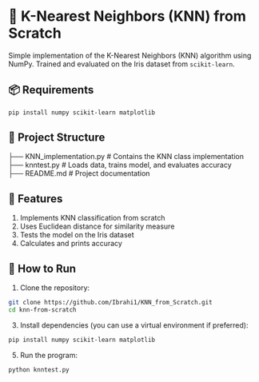 # 🧠 K-Nearest Neighbors (KNN) from Scratch

Simple implementation of the K-Nearest Neighbors (KNN) algorithm using NumPy. Trained and evaluated on the Iris dataset from `scikit-learn`.

## 📦 Requirements

```bash
pip install numpy scikit-learn matplotlib
```
## 📁 Project Structure

├── KNN_implementation.py   # Contains the KNN class implementation  
├── knntest.py             # Loads data, trains model, and evaluates accuracy  
├── README.md              # Project documentation

## 🧪 Features

1. Implements KNN classification from scratch
2. Uses Euclidean distance for similarity measure
3. Tests the model on the Iris dataset
4. Calculates and prints accuracy

## 🚀 How to Run

1. Clone the repository:
```bash
git clone https://github.com/Ibrahi1/KNN_from_Scratch.git
cd knn-from-scratch
```

3. Install dependencies (you can use a virtual environment if preferred):
```bash
pip install numpy scikit-learn matplotlib
```

5. Run the program:
```bash
python knntest.py
```
